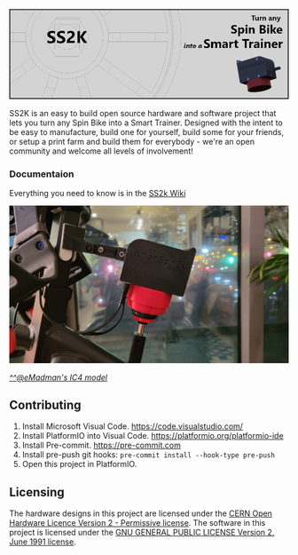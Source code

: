 <img src="Pictures/ss2k_banner.png" alt="ss2k banner">

SS2K is an easy to build open source hardware and software project that lets you turn any Spin Bike into a Smart Trainer. Designed with the intent to be easy to manufacture, build one for yourself, build some for your friends, or setup a print farm and build them for everybody - we're an open community and welcome all levels of involvement!

### Documentaion
Everything you need to know is in the [SS2k Wiki](https://github.com/doudar/SmartSpin2k/wiki)

<img src="Pictures/Schwinn_IC4_MOD.png" alt="Hardware 2.0"/> 

[_^^@eMadman's IC4 model_](https://github.com/doudar/SmartSpin2k/tree/develop/Hardware/MODS/Case%20V2%20-%20Schwinn%20IC4%20Mod)

## Contributing
1. Install Microsoft Visual Code. https://code.visualstudio.com/
2. Install PlatformIO into Visual Code. https://platformio.org/platformio-ide
3. Install Pre-commit. https://pre-commit.com
4. Install pre-push git hooks: `pre-commit install --hook-type pre-push`
5. Open this project in PlatformIO.

## Licensing
The hardware designs in this project are licensed under the [CERN Open Hardware Licence Version 2 - Permissive license](Hardware/LICENSE).
The software in this project is licensed under the [GNU GENERAL PUBLIC LICENSE Version 2, June 1991 license](LICENSE).
